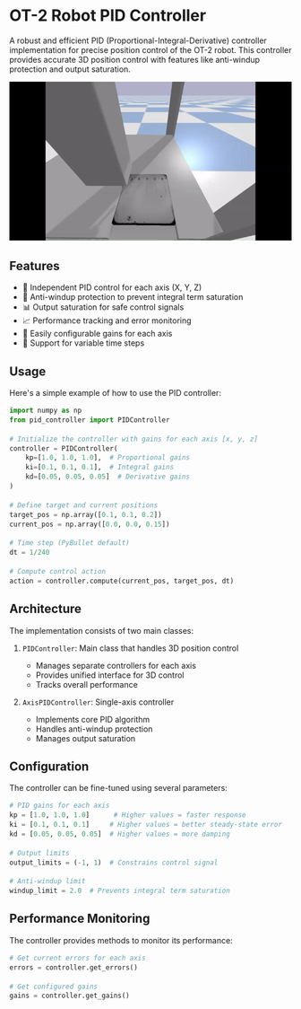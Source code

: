 # OT-2 Robot PID Controller

A robust and efficient PID (Proportional-Integral-Derivative) controller implementation for precise position control of the OT-2 robot. This controller provides accurate 3D position control with features like anti-windup protection and output saturation.

![alt text](PIDcontrollerdemo-ezgif.com-speed.gif)

## Features

- 🎯 Independent PID control for each axis (X, Y, Z)
- 🔄 Anti-windup protection to prevent integral term saturation
- 📊 Output saturation for safe control signals
- 📈 Performance tracking and error monitoring
- 🔧 Easily configurable gains for each axis
- 🧮 Support for variable time steps

## Usage

Here's a simple example of how to use the PID controller:

```python
import numpy as np
from pid_controller import PIDController

# Initialize the controller with gains for each axis [x, y, z]
controller = PIDController(
    kp=[1.0, 1.0, 1.0],  # Proportional gains
    ki=[0.1, 0.1, 0.1],  # Integral gains
    kd=[0.05, 0.05, 0.05]  # Derivative gains
)

# Define target and current positions
target_pos = np.array([0.1, 0.1, 0.2])
current_pos = np.array([0.0, 0.0, 0.15])

# Time step (PyBullet default)
dt = 1/240

# Compute control action
action = controller.compute(current_pos, target_pos, dt)
```

## Architecture

The implementation consists of two main classes:

1. `PIDController`: Main class that handles 3D position control
   - Manages separate controllers for each axis
   - Provides unified interface for 3D control
   - Tracks overall performance

2. `AxisPIDController`: Single-axis controller
   - Implements core PID algorithm
   - Handles anti-windup protection
   - Manages output saturation

## Configuration

The controller can be fine-tuned using several parameters:

```python
# PID gains for each axis
kp = [1.0, 1.0, 1.0]      # Higher values = faster response
ki = [0.1, 0.1, 0.1]     # Higher values = better steady-state error
kd = [0.05, 0.05, 0.05]  # Higher values = more damping

# Output limits
output_limits = (-1, 1)  # Constrains control signal

# Anti-windup limit
windup_limit = 2.0  # Prevents integral term saturation
```

## Performance Monitoring

The controller provides methods to monitor its performance:

```python
# Get current errors for each axis
errors = controller.get_errors()

# Get configured gains
gains = controller.get_gains()
```

